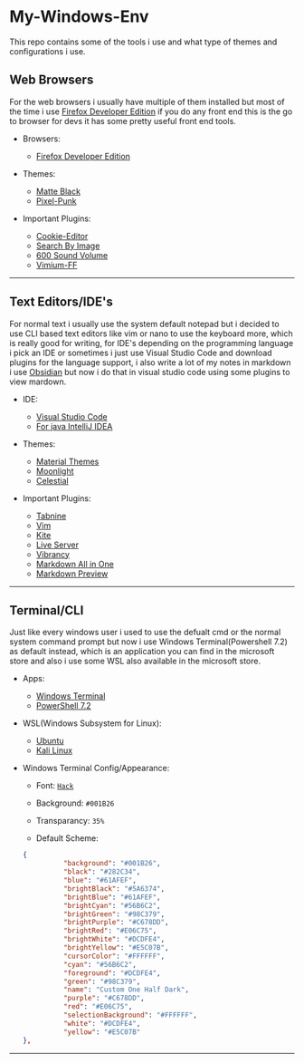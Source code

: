 # My-Windows-Env
This repo contains some of the tools i use and what type of
themes and configurations i use.


## Web Browsers
For the web browsers i usually have multiple of them installed
but most of the time i use [Firefox Developer Edition](https://www.mozilla.org/en-US/firefox/developer/) if you do any front end this is the go to browser for devs it has some pretty useful front end tools.


- Browsers:
  * [Firefox Developer Edition](https://www.mozilla.org/en-US/firefox/developer/)

- Themes:
  * [Matte Black](https://github.com/elibroftw/matte-black-theme)
  * [Pixel-Punk](https://addons.mozilla.org/en-US/firefox/addon/pixel-punk-dynamic-theme/)


- Important Plugins:
  * [Cookie-Editor](https://addons.mozilla.org/en-US/firefox/addon/cookie-editor/)
  * [Search By Image](https://addons.mozilla.org/en-US/firefox/addon/search_by_image/)
  * [600 Sound Volume](https://addons.mozilla.org/en-US/firefox/addon/600-sound-volume/)
  * [Vimium-FF](https://addons.mozilla.org/en-US/firefox/addon/vimium-ff/)


---


## Text Editors/IDE's
For normal text i usually use the system default notepad but i decided to use CLI based
text editors like vim or nano to use the keyboard more, which is really good for writing, for IDE's depending on the programming language i pick an IDE or sometimes i just use Visual Studio Code and download plugins for the language support, i also write a lot of my notes in markdown i use [Obsidian](https://obsidian.md/) but now i do that in visual studio code using some plugins to view mardown.


- IDE:
  * [Visual Studio Code](https://code.visualstudio.com/)
  * [For java IntelliJ IDEA](https://www.jetbrains.com/idea/)
  

- Themes:
  * [Material Themes](https://marketplace.visualstudio.com/items?itemName=Equinusocio.vsc-material-theme)
  * [Moonlight](https://marketplace.visualstudio.com/items?itemName=atomiks.moonlight)
  * [Celestial](https://marketplace.visualstudio.com/items?itemName=apvarun.celestial)


- Important Plugins:
  * [Tabnine](https://marketplace.visualstudio.com/items?itemName=TabNine.tabnine-vscode)
  * [Vim](https://marketplace.visualstudio.com/items?itemName=vscodevim.vim)
  * [Kite](https://marketplace.visualstudio.com/items?itemName=kiteco.kite)
  * [Live Server](https://marketplace.visualstudio.com/items?itemName=ritwickdey.LiveServer)
  * [Vibrancy](https://marketplace.visualstudio.com/items?itemName=eyhn.vscode-vibrancy)
  * [Markdown All in One](https://marketplace.visualstudio.com/items?itemName=yzhang.markdown-all-in-one)
  * [Markdown Preview](https://marketplace.visualstudio.com/items?itemName=bierner.markdown-preview-github-styles)


---


## Terminal/CLI
Just like every windows user i used to use the defualt cmd or the normal system command prompt but now i use Windows Terminal(Powershell 7.2) as default instead, which is an application you can find in the microsoft store and also i use some WSL also available in the microsoft store.


- Apps:
  * [Windows Terminal](https://apps.microsoft.com/store/detail/windows-terminal-preview/9N8G5RFZ9XK3?hl=en-us&gl=us)
  * [PowerShell 7.2](https://apps.microsoft.com/store/detail/powershell/9MZ1SNWT0N5D?hl=en-us&gl=us)


- WSL(Windows Subsystem for Linux):
  * [Ubuntu](https://apps.microsoft.com/store/detail/ubuntu/9PDXGNCFSCZV?hl=en-us&gl=us)
  * [Kali Linux](https://apps.microsoft.com/store/detail/kali-linux/9PKR34TNCV07)


- Windows Terminal Config/Appearance:<br>
  * Font: [`Hack`](https://github.com/source-foundry/Hack)
  * Background: `#001B26`
  * Transparancy: `35%`

  * Default Scheme:
  ```json
  {
            "background": "#001B26",
            "black": "#282C34",
            "blue": "#61AFEF",
            "brightBlack": "#5A6374",
            "brightBlue": "#61AFEF",
            "brightCyan": "#56B6C2",
            "brightGreen": "#98C379",
            "brightPurple": "#C678DD",
            "brightRed": "#E06C75",
            "brightWhite": "#DCDFE4",
            "brightYellow": "#E5C07B",
            "cursorColor": "#FFFFFF",
            "cyan": "#56B6C2",
            "foreground": "#DCDFE4",
            "green": "#98C379",
            "name": "Custom One Half Dark",
            "purple": "#C678DD",
            "red": "#E06C75",
            "selectionBackground": "#FFFFFF",
            "white": "#DCDFE4",
            "yellow": "#E5C07B"
  },
  ```


---
